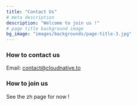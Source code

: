 ```yaml
---
title: "Contact Us"
# meta description
description: "Welcome to join us !"
# page title background image
bg_image: "images/backgrounds/page-title-3.jpg"
---
```


### How to contact us

Email: contact@cloudnative.to


### How to join us

See the zh page for now !
